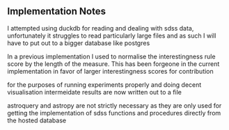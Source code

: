 ## Implementation Notes

I attempted using duckdb for reading and dealing with sdss data, unfortunately it struggles to read particularly large files and as such I will have to put out to a bigger database like postgres

In a previous implementation I used to normalise the interestingness rule score by the length of the measure. This has been forgeone in the current implementation in favor of larger interestingness scores for contribution

for the purposes of running experiments properly and doing decent visualisation intermeidate results are now written out to a file

astroquery and astropy are not strictly necessary as they are only used for getting the implementation of sdss functions and procedures directly from the hosted database